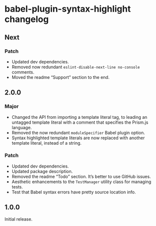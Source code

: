 # babel-plugin-syntax-highlight changelog

## Next

### Patch

- Updated dev dependencies.
- Removed now redundant `eslint-disable-next-line no-console` comments.
- Moved the readme “Support” section to the end.

## 2.0.0

### Major

- Changed the API from importing a template literal tag, to leading an untagged template literal with a comment that specifies the Prism.js language.
- Removed the now redundant `moduleSpecifier` Babel plugin option.
- Syntax highlighted template literals are now replaced with another template literal, instead of a string.

### Patch

- Updated dev dependencies.
- Updated package description.
- Removed the readme “Todo” section. It’s better to use GitHub issues.
- Aesthetic enhancements to the `TestManager` utility class for managing tests.
- Test that Babel syntax errors have pretty source location info.

## 1.0.0

Initial release.
